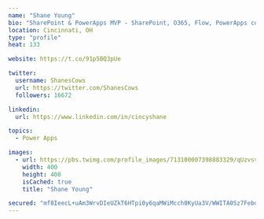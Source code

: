 ```yaml
---
name: "Shane Young"
bio: "SharePoint & PowerApps MVP - SharePoint, O365, Flow, PowerApps consulting? @PowerApps911 | Pure Snark? You found it."
location: Cincinnati, OH
type: "profile"
heat: 133

website: https://t.co/91p5BQ3pUe

twitter:
  username: ShanesCows
  url: https://twitter.com/ShanesCows
  followers: 16672

linkedin:
  url: https://www.linkedin.com/in/cincyshane

topics:
  - Power Apps

images:
  - url: https://pbs.twimg.com/profile_images/713100007398883329/qUzvsvQ3_400x400.jpg
    width: 400
    height: 400
    isCached: true
    title: "Shane Young"

secured: "mf8IeecL+uAm3WrvDIeUZkT6HTpi0y6qaMWiMcch0KyUa3V/WWITA0Sz7FebdRDVq5aJJfi72wfEoBESmWqSUO65Ux13zwEf4BydmWCjzIG8dlZiSAZpLc0CRvowIsEsFAnhCf3REgkNuJvdcEGb/VfIZfpBiPy6gc8AkeBxwYxeliLcDIBzaudoHNm9RbxmsR+SGFA9buW++301VP2p7rN1MrjqC5CaCdFoE9zkEvUIp0TXRv7bi+bxSwYb8U0n5IOMvpsX6FMgCDqRW540pyPQI48ijlBqiTb/tdrq5cm758RElKbjr8iVEJ5pRyk3dUrCK9HzPtxwdUtqKM/EsQnecNZJUdy6gj5BMYoYOPAAClxoM/iEWyZH2xHyfYZViXaiufwXboDo4g+nY7cEMWXpA7qd/eFXZM5dBSlIWW0=;H960chrH0Xe3KvmWYutOGw=="
---
```


